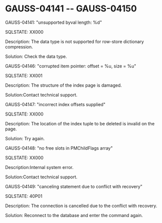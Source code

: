 # GAUSS-04141 -- GAUSS-04150<a name="EN-US_TOPIC_0302073623"></a>

GAUSS-04141: "unsupported byval length: %d"

SQLSTATE: XX000

Description: The data type is not supported for row-store dictionary compression.

Solution: Check the data type.

GAUSS-04146: "corrupted item pointer: offset = %u, size = %u"

SQLSTATE: XX001

Description: The structure of the index page is damaged.

Solution:Contact technical support.

GAUSS-04147: "incorrect index offsets supplied"

SQLSTATE: XX000

Description: The location of the index tuple to be deleted is invalid on the page.

Solution: Try again.

GAUSS-04148: "no free slots in PMChildFlags array"

SQLSTATE: XX000

Description:Internal system error.

Solution:Contact technical support.

GAUSS-04149: "canceling statement due to conflict with recovery"

SQLSTATE: 40P01

Description: The connection is cancelled due to the conflict with recovery.

Solution: Reconnect to the database and enter the command again.

